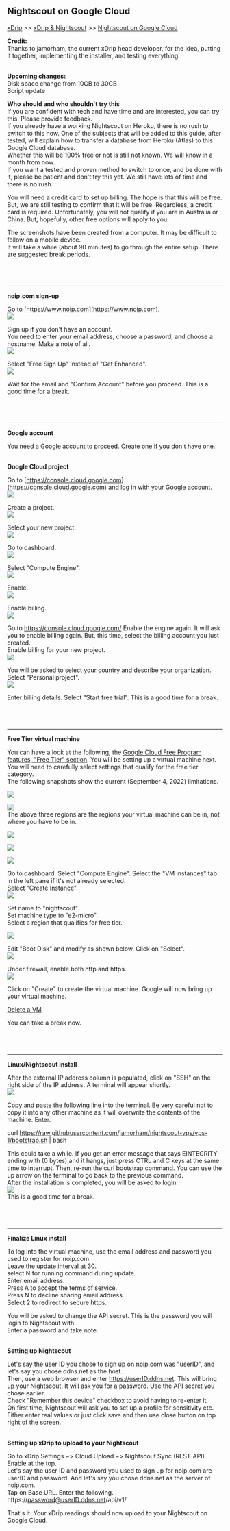 ## Nightscout on Google Cloud  
[xDrip](../../README.md) >> [xDrip & Nightscout](../Nightscout_page) >> [Nightscout on Google Cloud](./GoogleCloud)  
  
**Credit:**  
Thanks to jamorham, the current xDrip head developer, for the idea, putting it together, implementing the installer, and testing everything.  
<br/>  

**Upcoming changes:**  
Disk space change from 10GB to 30GB  
Script update  
  
**Who should and who shouldn't try this**  
If you are confident with tech and have time and are interested, you can try this.  Please provide feedback.  
If you already have a working Nightscout on Heroku, there is no rush to switch to this now.  One of the subjects that will be added to this guide, after tested, will explain how to transfer a database from Heroku (Atlas) to this Google Cloud database.  
Whether this will be 100% free or not is still not known.  We will know in a month from now.  
If you want a tested and proven method to switch to once, and be done with it, please be patient and don't try this yet.  We still have lots of time and there is no rush.  
  
  
You will need a credit card to set up billing.  The hope is that this will be free.  But, we are still testing to confirm that it will be free.  Regardless, a credit card is required.  Unfortunately, you will not qualify if you are in Australia or China.  But, hopefully, other free options will apply to you.  
  
The screenshots have been created from a computer.  It may be difficult to follow on a mobile device.  
It will take a while (about 90 minutes) to go through the entire setup.  There are suggested break periods.  
<br/>  
<br/>  
  
---  
  
**noip.com sign-up**  
  
Go to [https://www.noip.com](https://www.noip.com).  
![](./images/noip.png)  
  
Sign up if you don't have an account.  
You need to enter your email address, choose a password, and choose a hostname.  Make a note of all.     
![](./images/noipSignup.png)  
  
Select "Free Sign Up" instead of "Get Enhanced".  
![](./images/noipFree.png)  
  
Wait for the email and "Confirm Account" before you proceed.  This is a good time for a break.  
<br/>  
<br/>  
  
---  
  
**Google account**  
  
You need a Google account to proceed.  Create one if you don't have one.  
<br/>  
  
**Google Cloud project**  
  
Go to  [https://console.cloud.google.com](https://console.cloud.google.com) and log in with your Google account.  
![](./images/GoogleCloud.png)  
  
Create a project.  
![](./images/NewProject.png)  
  
Select your new project.  
![](./images/SelectProject.png)  
  
Go to dashboard.  
![](./images/Dashboard.png)  
  
Select "Compute Engine".  
![](./images/Dash.png)  
  
Enable.  
![](./images/Enable.png)  

Enable billing.  
![](./images/EnableBilling.png)  
  
Go to https://console.cloud.google.com/
Enable the engine again.  It will ask you to enable billing again.  But, this time, select the billing account you just created.  
Enable billing for your new project.  
![](./images/BillingforProject.png)  
  
You will be asked to select your country and describe your organization.  Select "Personal project".  
![](./images/Country.png)  
  
Enter billing details.  Select "Start free trial".  This is a good time for a break.  
<br/>  
<br/>  
  
---  
  
**Free Tier virtual machine**  
  
You can have a look at the following, the [Google Cloud Free Program features, "Free Tier" section](https://cloud.google.com/free/docs/free-cloud-features#free-tier).  You will be setting up a virtual machine next.  You will need to carefully select settings that qualify for the free tier category.  
The following snapshots show the current (September 4, 2022) limitations.  
  
![](./images/egrerss.png)  
  
![](./images/Regions.png)  
The above three regions are the regions your virtual machine can be in, not where you have to be in.  
  
![](./images/MachineType.png)  
  
![](./images/DiskType.png)  
  
![](./images/DiskVer.png)  
  
Go to dashboard.  Select "Compute Engine".  Select the "VM instances" tab in the left pane if it's not already selected.  
Select "Create Instance".  
![](./images/CreateInstance.png)  
  
Set name to "nightscout".  
Set machine type to "e2-micro".  
Select a region that qualifies for free tier.  
  
![](./images/vm2.png)  
  
Edit "Boot Disk" and modify as shown below.  Click on "Select".  
![](./images/Disk2.png)  
  
Under firewall, enable both http and https.  
![](./images/Firewall2.png)  
  
Click on "Create" to create the virtual machine.  Google will now bring up your virtual machine.  
  
[Delete a VM](./images/DeleteVM.png)  
  
You can take a break now.  
<br/>  
<br/>  
  
---  
  
**Linux/Nightscout install**  
  
After the external IP address column is populated, click on "SSH" on the right side of the IP address.  A terminal will appear shortly.  
![](./images/Terminal1.png)  

Copy and paste the following line into the terminal.  Be very careful not to copy it into any other machine as it will overwrite the contents of the machine.  Enter.  

curl https://raw.githubusercontent.com/jamorham/nightscout-vps/vps-1/bootstrap.sh \| bash  
  
This could take a while.  If you get an error message that says EINTEGRITY ending with (0 bytes) and it hangs, just press CTRL and C keys at the same time to interrupt.  Then, re-run the curl bootstrap command.  You can use the up arrow on the terminal to go back to the previous command.  
After the installation is completed, you will be asked to login.  
![](./images/Terminal.png)  
This is a good time for a break.  
<br/>  
<br/>  
  
---  
  
**Finalize Linux install**  
  
To log into the virtual machine, use the email address and password you used to register for noip.com.  
Leave the update interval at 30.  
select N for running command during update.  
Enter email address.  
Press A to accept the terms of service.  
Press N to decline sharing email address.  
Select 2 to redirect to secure https.  
  
You will be asked to change the API secret.  This is the password you will login to Nightscout with.  
Enter a password and take note.  
<br/>  
  
**Setting up Nightscout**  
  
Let's say the user ID you chose to sign up on noip.com was "userID", and let's say you chose ddns.net as the host.  
Then, use a web browser and enter https://userID.ddns.net.  This will bring up your Nightscout.  It will ask you for a password.  Use the API secret you chose earlier.  
Check "Remember this device" checkbox to avoid having to re-enter it.  
On first time, Nightscout will ask you to set up a profile for sensitivity etc.  Either enter real values or just click save and then use close button on top right of the screen.  
<br/>  
  
**Setting up xDrip to upload to your Nightscout**  
  
Go to xDrip Settings &#8722;> Cloud Upload &#8722;> Nightscout Sync (REST-API).  
Enable at the top.  
Let's say the user ID and password you used to sign up for noip.com are userID and password.  And let's say you chose ddns.net as the server of noip.com.  
Tap on Base URL.  Enter the following.  
https://password@userID.ddns.net/api/v1/  
  
That's it.  Your xDrip readings should now upload to your Nightscout on Google Cloud.    
